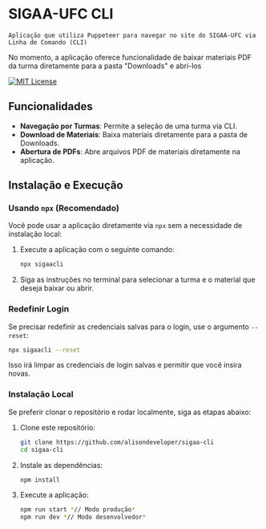 # SIGAA-UFC CLI

```
Aplicação que utiliza Puppeteer para navegar no site do SIGAA-UFC via Linha de Comando (CLI)
```

No momento, a aplicação oferece funcionalidade de baixar materiais PDF da turma diretamente para a pasta "Downloads" e abri-los

[![MIT License](https://img.shields.io/badge/License-MIT-green.svg)](https://choosealicense.com/licenses/mit/)

## Funcionalidades

- **Navegação por Turmas**: Permite a seleção de uma turma via CLI.
- **Download de Materiais**: Baixa materiais diretamente para a pasta de Downloads.
- **Abertura de PDFs**: Abre arquivos PDF de materiais diretamente na aplicação.

## Instalação e Execução

### Usando `npx` (Recomendado)

Você pode usar a aplicação diretamente via `npx` sem a necessidade de instalação local:

1. Execute a aplicação com o seguinte comando:

   ```bash
   npx sigaacli
   ```

2. Siga as instruções no terminal para selecionar a turma e o material que deseja baixar ou abrir.

### Redefinir Login

Se precisar redefinir as credenciais salvas para o login, use o argumento `--reset`:

```bash
npx sigaacli --reset
```

Isso irá limpar as credenciais de login salvas e permitir que você insira novas.

### Instalação Local

Se preferir clonar o repositório e rodar localmente, siga as etapas abaixo:

1. Clone este repositório:

   ```bash
   git clone https://github.com/alisondeveloper/sigaa-cli
   cd sigaa-cli
   ```

2. Instale as dependências:

   ```bash
   npm install
   ```

3. Execute a aplicação:
   ```bash
   npm run start *// Modo produção*
   npm run dev *// Modo desenvolvedor*
   ```

